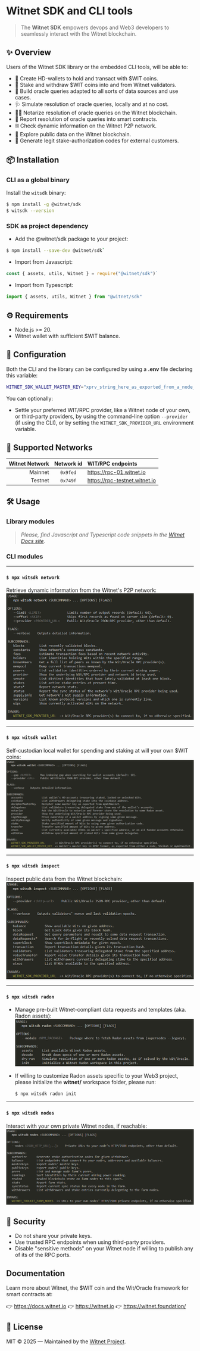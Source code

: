 # Witnet SDK and CLI tools

> The **Witnet SDK** empowers devops and Web3 developers to seamlessly interact with the Witnet blockchain.

## ✨ Overview

Users of the Witnet SDK library or the embedded CLI tools, will be able to:

- 👛 Create HD-wallets to hold and transact with $WIT coins.
- 🌱 Stake and withdraw $WIT coins into and from Witnet validators.
- 🧮 Build oracle queries adapted to all sorts of data sources and use cases.
- 🩺 Simulate resolution of oracle queries, locally and at no cost.
- 🧑‍⚖️ Notarize resolution of oracle queries on the Witnet blockchain.
- 📰 Report resolution of oracle queries into smart contracts.
- ⛓️ Check dynamic information on the Witnet P2P network.
- 🔎 Explore public data on the Witnet blockchain.
- 🪪 Generate legit stake-authorization codes for external customers.

## 📦 Installation

### CLI as a global binary
Install the `witsdk` binary:
```bash
$ npm install -g @witnet/sdk
$ witsdk --version
```

### SDK as project dependency
- Add the @witnet/sdk package to your project:
```bash
$ npm install --save-dev @witnet/sdk`
```
- Import from Javascript:
```javascript
const { assets, utils, Witnet } = require("@witnet/sdk")`
```
- Import from Typescript:
```typescript
import { assets, utils, Witnet } from "@witnet/sdk"
```

## ⚙️ Requirements
- Node.js >= 20.
- Witnet wallet with sufficient $WIT balance.

## 🔧 Configuration
Both the CLI and the library can be configured by using a **.env** file declaring this variable:
```bash
WITNET_SDK_WALLET_MASTER_KEY="xprv_string_here_as_exported_from_a_node_mww_or_sheikah"
```

You can optionally:
- Settle your preferred WIT/RPC provider, like a Witnet node of your own, or third-party providers, by using the command-line option `--provider` (if using the CLI), or by setting the `WITNET_SDK_PROVIDER_URL` environment variable.

## 🧪 Supported Networks
| Witnet Network | Network id | WIT/RPC endpoints |
| -: | :-: | :- 
| Mainnet | `0x9fed` | https://rpc-01.witnet.io
| Testnet | `0x749f` | https://rpc-testnet.witnet.io

## 🛠️ Usage

### Library modules

> *Please, find Javascript and Typescript code snippets in the [Witnet Docs site](https://docs.witnet.io/witnet-sdk/how-to-guides).*

### CLI modules

---
#### `$ npx witsdk network`
Retrieve dynamic information from the Witnet's P2P network:
![alt text](docs/network.png)

---
#### `$ npx witsdk wallet`
Self-custodian local wallet for spending and staking at will your own $WIT coins:
![alt text](docs/wallet.png)

---
#### `$ npx witsdk inspect`
Inspect public data from the Witnet blockchain:
![alt text](docs/inspect.png)

---
#### `$ npx witsdk radon`
- Manage pre-built Witnet-compliant data requests and templates (aka. Radon assets):
![alt text](docs/radon.png)

- If willing to customize Radon assets specific to your Web3 project, please initialize the **witnet/** workspace folder, please run:
  ```bash
  $ npx witsdk radon init
  ```

---
#### `$ npx witsdk nodes`
Interact with your own private Witnet nodes, if reachable:
![alt text](docs/nodes.png)


## 🔐 Security
- Do not share your private keys.
- Use trusted RPC endpoints when using third-party providers.
- Disable "sensitive methods" on your Witnet node if willing to publish any of its  of the RPC ports.

## Documentation
Learn more about Witnet, the $WIT coin and the Wit/Oracle framework for smart contracts at:

👉 https://docs.witnet.io 
👉 https://witnet.io
👉 https://witnet.foundation/

## 🧾 License
MIT © 2025 — Maintained by the [Witnet Project](https://github.com/witnet).

